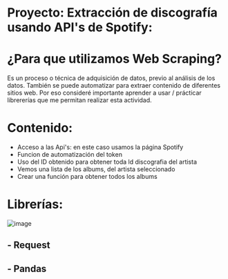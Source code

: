 # Proyecto: Extracción de discografía usando API's de Spotify:

# ¿Para que utilizamos Web Scraping? 
Es un proceso o técnica de adquisición de datos, previo al análisis de los datos. También se puede automatizar para extraer contenido de diferentes sitios web. Por eso consideré importante aprender a usar / prácticar librererías que me permitan realizar esta actividad. 

# Contenido:
- Acceso a las Api's: en este caso usamos la página Spotify
- Funcion de automatización del token
- Uso del ID obtenido para obtener toda ld discografia del artista
- Vemos una lista de los albums, del artista seleccionado
- Crear una función para obtener todos los albums

# Librerías:
![image](https://user-images.githubusercontent.com/80054717/162947505-ca481fb2-ab16-4e1f-b7fd-d6eda5894ce7.png)

## - Request 
## - Pandas





